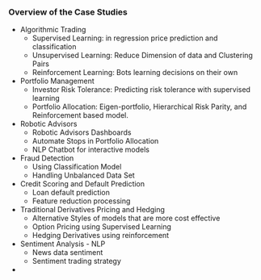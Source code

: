 ### Overview of the Case Studies
* Algorithmic Trading
    * Supervised Learning: in regression price prediction and classification
    * Unsupervised Learning: Reduce Dimension of data and Clustering Pairs
    * Reinforcement Learning: Bots learning decisions on their own
* Portfolio Management
    * Investor Risk Tolerance: Predicting risk tolerance with supervised learning
    * Portfolio Allocation: Eigen-portfolio, Hierarchical Risk Parity, and Reinforcement based model. 
* Robotic Advisors
    * Robotic Advisors Dashboards
    * Automate Stops in Portfolio Allocation
    * NLP Chatbot for interactive models
* Fraud Detection
    * Using Classification Model
    * Handling Unbalanced Data Set
* Credit Scoring and Default Prediction
    * Loan default prediction
    * Feature reduction processing
* Traditional Derivatives Pricing and Hedging 
    * Alternative Styles of models that are more cost effective
    * Option Pricing using Supervised Learning
    * Hedging Derivatives using reinforcement
* Sentiment Analysis - NLP
    * News data sentiment
    * Sentiment trading strategy
* 